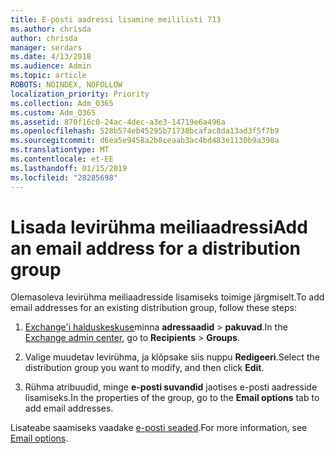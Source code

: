 ```yaml
---
title: E-posti aadressi lisamine meililisti 713
ms.author: chrisda
author: chrisda
manager: serdars
ms.date: 4/13/2018
ms.audience: Admin
ms.topic: article
ROBOTS: NOINDEX, NOFOLLOW
localization_priority: Priority
ms.collection: Adm_O365
ms.custom: Adm_O365
ms.assetid: 870f16c0-24ac-4dec-a3e3-14719e6a496a
ms.openlocfilehash: 528b574eb45295b71738bcafac8da13ad3f5f7b9
ms.sourcegitcommit: d6ea5e9458a2b8ceaab3ac4bd483e1130b9a398a
ms.translationtype: MT
ms.contentlocale: et-EE
ms.lasthandoff: 01/15/2019
ms.locfileid: "28285698"
---
```

# <a name="add-an-email-address-for-a-distribution-group"></a><span data-ttu-id="8034e-102">Lisada levirühma meiliaadressi</span><span class="sxs-lookup"><span data-stu-id="8034e-102">Add an email address for a distribution group</span></span>

<span data-ttu-id="8034e-103">Olemasoleva levirühma meiliaadresside lisamiseks toimige järgmiselt.</span><span class="sxs-lookup"><span data-stu-id="8034e-103">To add email addresses for an existing distribution group, follow these steps:</span></span>
  
1. <span data-ttu-id="8034e-104">[Exchange'i halduskeskuse](https://outlook.office365.com/ecp/)minna **adressaadid** \> **pakuvad**.</span><span class="sxs-lookup"><span data-stu-id="8034e-104">In the [Exchange admin center](https://outlook.office365.com/ecp/), go to **Recipients** \> **Groups**.</span></span>
    
2. <span data-ttu-id="8034e-105">Valige muudetav levirühma, ja klõpsake siis nuppu **Redigeeri**.</span><span class="sxs-lookup"><span data-stu-id="8034e-105">Select the distribution group you want to modify, and then click **Edit**.</span></span>
    
3. <span data-ttu-id="8034e-106">Rühma atribuudid, minge **e-posti suvandid** jaotises e-posti aadresside lisamiseks.</span><span class="sxs-lookup"><span data-stu-id="8034e-106">In the properties of the group, go to the **Email options** tab to add email addresses.</span></span> 
    
<span data-ttu-id="8034e-107">Lisateabe saamiseks vaadake [e-posti seaded](https://technet.microsoft.com/library/bb124513.aspx#emailoptions).</span><span class="sxs-lookup"><span data-stu-id="8034e-107">For more information, see [Email options](https://technet.microsoft.com/library/bb124513.aspx#emailoptions).</span></span>
  

